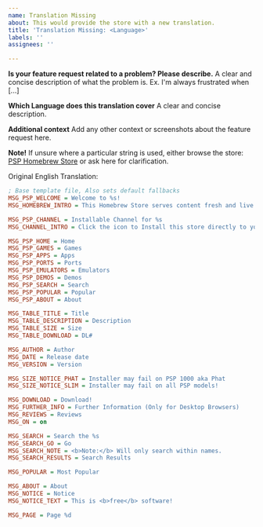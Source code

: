 ```yaml
---
name: Translation Missing
about: This would provide the store with a new translation.
title: 'Translation Missing: <Language>'
labels: ''
assignees: ''

---
```


**Is your feature request related to a problem? Please describe.**
A clear and concise description of what the problem is. Ex. I'm always frustrated when [...]

**Which Language does this translation cover**
A clear and concise description.

**Additional context**
Add any other context or screenshots about the feature request here.

**Note!**
If unsure where a particular string is used, either browse the store: [PSP Homebrew Store](https://psp-dev.org/hb/) or ask here for clarification.

Original English Translation:
```ini
; Base template file, Also sets default fallbacks
MSG_PSP_WELCOME = Welcome to %s!
MSG_HOMEBREW_INTRO = This Homebrew Store serves content fresh and live from archive.org specifically for the Sony PSP, no PC needed.<br /><br />This site made possible by the current homebrew preservation efforts by many fine folks from the PSP Homebrew Community Discord.

MSG_PSP_CHANNEL = Installable Channel for %s
MSG_CHANNEL_INTRO = Click the icon to Install this store directly to your Sony PSP!<br /> It will download a small file a create a shortcut in the Internet Radio menu in the XMB!<br /><br />Icon from the PSP Homebrew Community Discord<br />Link to their discord: <a href="https://discord.gg/bePrj9W">https://discord.gg/bePrj9W</a>

MSG_PSP_HOME = Home
MSG_PSP_GAMES = Games
MSG_PSP_APPS = Apps
MSG_PSP_PORTS = Ports
MSG_PSP_EMULATORS = Emulators
MSG_PSP_DEMOS = Demos
MSG_PSP_SEARCH = Search
MSG_PSP_POPULAR = Popular
MSG_PSP_ABOUT = About

MSG_TABLE_TITLE = Title
MSG_TABLE_DESCRIPTION = Description
MSG_TABLE_SIZE = Size
MSG_TABLE_DOWNLOAD = DL#

MSG_AUTHOR = Author
MSG_DATE = Release date
MSG_VERSION = Version

MSG_SIZE_NOTICE_PHAT = Installer may fail on PSP 1000 aka Phat
MSG_SIZE_NOTICE_SLIM = Installer may fail on all PSP models!

MSG_DOWNLOAD = Download!
MSG_FURTHER_INFO = Further Information (Only for Desktop Browsers)
MSG_REVIEWS = Reviews
MSG_ON = on

MSG_SEARCH = Search the %s
MSG_SEARCH_GO = Go
MSG_SEARCH_NOTE = <b>Note:</b> Will only search within names.
MSG_SEARCH_RESULTS = Search Results

MSG_POPULAR = Most Popular

MSG_ABOUT = About
MSG_NOTICE = Notice
MSG_NOTICE_TEXT = This is <b>free</b> software!

MSG_PAGE = Page %d
```
